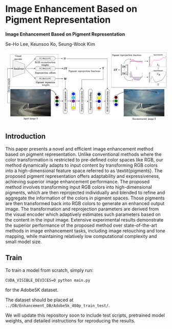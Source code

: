 # Image Enhancement Based on Pigment Representation

**Image Enhancement Based on Pigment Representation**

Se-Ho Lee, Keunsoo Ko, Seung-Wook Kim

![Example 1](./framework.png)



## Introduction
This paper presents a novel and efficient image enhancement method based on pigment representation. Unlike conventional methods where the color transformation is restricted to pre-defined color spaces like RGB, our method dynamically adapts to input content by transforming RGB colors into a high-dimensional feature space referred to as \textit{pigments}. The proposed pigment representation offers adaptability and expressiveness, achieving superior image enhancement performance. The proposed method involves transforming input RGB colors into high-dimensional pigments, which are then reprojected individually and blended to refine and aggregate the information of the colors in pigment spaces. Those pigments are then transformed back into RGB colors to generate an enhanced output image. The transformation and reprojection parameters are derived from the visual encoder which adaptively estimates such parameters based on the content in the input image. Extensive experimental results demonstrate the superior performance of the proposed method over state-of-the-art methods in image enhancement tasks, including image retouching and tone mapping, while maintaining relatively low computational complexity and small model size.


## Train
To train a model from scratch, simply run:

```
CUDA_VISIBLE_DEVICES=0 python main.py
```
for the Adobe5K dataset.

The dataset should be placed at `../DB/Enhancement_DB/Adobe5k_480p_train_test/`.

We will update this repository soon to include test scripts, pretrained model weights, and detailed instructions for reproducing the results.

